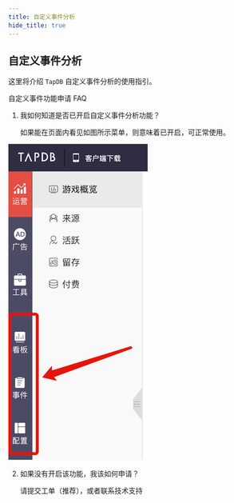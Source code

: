 ```yaml
---
title: 自定义事件分析
hide_title: true
---
```


## 自定义事件分析

这里将介绍 `TapDB` 自定义事件分析的使用指引。

自定义事件功能申请 FAQ
1. 我如何知道是否已开启自定义事件分析功能？
   
    如果能在页面内看见如图所示菜单，则意味着已开启，可正常使用。
    
![菜单](/img/customEvent/event_menu2.png)

2. 如果没有开启该功能，我该如何申请？
   
    请提交工单（推荐），或者联系技术支持
